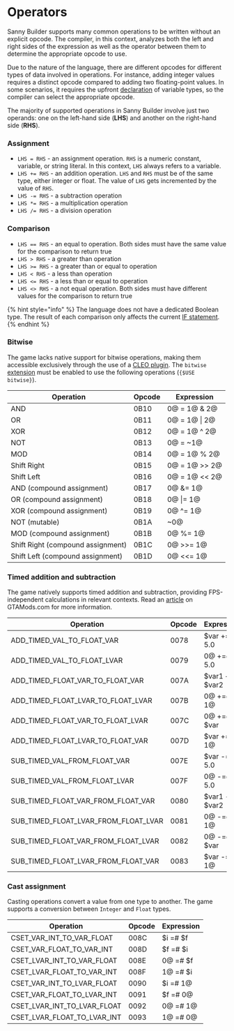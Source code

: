 # Operators

Sanny Builder supports many common operations to be written without an explicit opcode. The compiler, in this context, analyzes both the left and right sides of the expression as well as the operator between them to determine the appropriate opcode to use.

Due to the nature of the language, there are different opcodes for different types of data involved in operations. For instance, adding integer values requires a distinct opcode compared to adding two floating-point values. In some scenarios, it requires the upfront [declaration](variables.md#declaring-a-variable-type) of variable types, so the compiler can select the appropriate opcode.

The majority of supported operations in Sanny Builder involve just two operands: one on the left-hand side (**LHS**) and another on the right-hand side (**RHS**).

### Assignment

* `LHS = RHS` - an assignment operation. `RHS` is a numeric constant, variable, or string literal. In this context, `LHS` always refers to a variable.
* `LHS += RHS` - an addition operation. `LHS` and `RHS` must be of the same type, either integer or float. The value of `LHS` gets incremented by the value of `RHS`.
* `LHS -= RHS` - a subtraction operation
* `LHS *= RHS` - a multiplication operation
* `LHS /= RHS` - a division operation

### Comparison

* `LHS == RHS` - an equal to operation. Both sides must have the same value for the comparison to return true
* `LHS > RHS` - a greater than operation
* `LHS >= RHS` - a greater than or equal to operation
* `LHS < RHS` - a less than operation
* `LHS <= RHS` - a less than or equal to operation
* `LHS <> RHS` - a not equal operation. Both sides must have different values for the comparison to return true

{% hint style="info" %}
The language does not have a dedicated Boolean type. The result of each comparison only affects the current [IF statement](conditions.md).
{% endhint %}

### Bitwise

The game lacks native support for bitwise operations, making them accessible exclusively through the use of a [CLEO plugin](https://library.sannybuilder.com/#/sa/bitwise). The `bitwise` [extension](../edit-modes/extensions.md) must be enabled to use the following operations (`{$USE bitwise}`).

| Operation                         | Opcode | Expression    |
| --------------------------------- | ------ | ------------- |
| AND                               | 0B10   | 0@ = 1@ & 2@  |
| OR                                | 0B11   | 0@ = 1@ \| 2@ |
| XOR                               | 0B12   | 0@ = 1@ ^ 2@  |
| NOT                               | 0B13   | 0@ = \~1@     |
| MOD                               | 0B14   | 0@ = 1@ % 2@  |
| Shift Right                       | 0B15   | 0@ = 1@ >> 2@ |
| Shift Left                        | 0B16   | 0@ = 1@ << 2@ |
| AND (compound assignment)         | 0B17   | 0@ &= 1@      |
| OR (compound assignment)          | 0B18   | 0@ \|= 1@     |
| XOR (compound assignment)         | 0B19   | 0@ ^= 1@      |
| NOT (mutable)                     | 0B1A   | \~0@          |
| MOD (compound assignment)         | 0B1B   | 0@ %= 1@      |
| Shift Right (compound assignment) | 0B1C   | 0@ >>= 1@     |
| Shift Left (compound assignment)  | 0B1D   | 0@ <<= 1@     |

### Timed addition and subtraction

The game natively supports timed addition and subtraction, providing FPS-independent calculations in relevant contexts. Read an [article](https://gtamods.com/wiki/SCM\_language#Operators) on GTAMods.com for more information.

| Operation                                  | Opcode | Expression      |
| ------------------------------------------ | ------ | --------------- |
| ADD\_TIMED\_VAL\_TO\_FLOAT\_VAR            | 0078   | $var +=@ 5.0    |
| ADD\_TIMED\_VAL\_TO\_FLOAT\_LVAR           | 0079   | 0@ +=@ 5.0      |
| ADD\_TIMED\_FLOAT\_VAR\_TO\_FLOAT\_VAR     | 007A   | $var1 +=@ $var2 |
| ADD\_TIMED\_FLOAT\_LVAR\_TO\_FLOAT\_LVAR   | 007B   | 0@ +=@ 1@       |
| ADD\_TIMED\_FLOAT\_VAR\_TO\_FLOAT\_LVAR    | 007C   | 0@ +=@ $var     |
| ADD\_TIMED\_FLOAT\_LVAR\_TO\_FLOAT\_VAR    | 007D   | $var +=@ 1@     |
| SUB\_TIMED\_VAL\_FROM\_FLOAT\_VAR          | 007E   | $var -=@ 5.0    |
| SUB\_TIMED\_VAL\_FROM\_FLOAT\_LVAR         | 007F   | 0@ -=@ 5.0      |
| SUB\_TIMED\_FLOAT\_VAR\_FROM\_FLOAT\_VAR   | 0080   | $var1 -=@ $var2 |
| SUB\_TIMED\_FLOAT\_LVAR\_FROM\_FLOAT\_LVAR | 0081   | 0@ -=@ 1@       |
| SUB\_TIMED\_FLOAT\_VAR\_FROM\_FLOAT\_LVAR  | 0082   | 0@ -=@ $var     |
| SUB\_TIMED\_FLOAT\_LVAR\_FROM\_FLOAT\_VAR  | 0083   | $var -=@ 1@     |

### Cast assignment

Casting operations convert a value from one type to another. The game supports a conversion between `Integer` and `Float` types.

| Operation                        | Opcode | Expression |
| -------------------------------- | ------ | ---------- |
| CSET\_VAR\_INT\_TO\_VAR\_FLOAT   | 008C   | $i =# $f   |
| CSET\_VAR\_FLOAT\_TO\_VAR\_INT   | 008D   | $f =# $i   |
| CSET\_LVAR\_INT\_TO\_VAR\_FLOAT  | 008E   | 0@ =# $f   |
| CSET\_LVAR\_FLOAT\_TO\_VAR\_INT  | 008F   | 1@ =# $i   |
| CSET\_VAR\_INT\_TO\_LVAR\_FLOAT  | 0090   | $i =# 1@   |
| CSET\_VAR\_FLOAT\_TO\_LVAR\_INT  | 0091   | $f =# 0@   |
| CSET\_LVAR\_INT\_TO\_LVAR\_FLOAT | 0092   | 0@ =# 1@   |
| CSET\_LVAR\_FLOAT\_TO\_LVAR\_INT | 0093   | 1@ =# 0@   |
